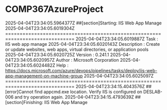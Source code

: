 # COMP367AzureProject

2025-04-04T23:34:05.5964377Z ##[section]Starting: IIS Web App Manage
2025-04-04T23:34:05.6019304Z ==============================================================================
2025-04-04T23:34:05.6019887Z Task         : IIS web app manage
2025-04-04T23:34:05.6020143Z Description  : Create or update websites, web apps, virtual directories, or application pools
2025-04-04T23:34:05.6020725Z Version      : 0.241.1
2025-04-04T23:34:05.6020957Z Author       : Microsoft Corporation
2025-04-04T23:34:05.6024482Z Help         : https://docs.microsoft.com/azure/devops/pipelines/tasks/deploy/iis-web-app-management-on-machine-group
2025-04-04T23:34:05.6025097Z ==============================================================================
2025-04-04T23:34:15.4043576Z ##[error]Cannot find appcmd.exe location. Verify IIS is configured on DESLAB-006 and try operation again.
2025-04-04T23:34:15.4793639Z ##[section]Finishing: IIS Web App Manage
